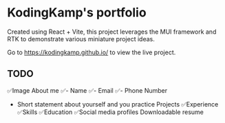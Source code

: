 # KodingKamp's portfolio

Created using React + Vite, this project leverages the MUI framework and RTK to demonstrate various miniature project ideas.

Go to https://kodingkamp.github.io/ to view the live project.

## TODO
✅Image
About me
✅- Name
✅- Email
✅- Phone Number
- Short statement about yourself and you practice
Projects
✅Experience
✅Skills
✅Education
✅Social media profiles
Downloadable resume